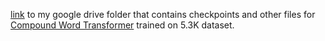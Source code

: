 [link](https://drive.google.com/drive/folders/1FnPELM6iW8dew1JRSDdbD0at1sAVNO58?usp=share_link) to my google drive folder that contains checkpoints and other files for [Compound Word Transformer](https://github.com/YatingMusic/compound-word-transformer) trained on 5.3K dataset.